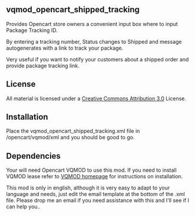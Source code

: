 ## vqmod_opencart_shipped_tracking

Provides Opencart store owners a convenient input box where to input Package Tracking ID.

By entering a tracking number, Status changes to Shipped and message autogenerates with a link to track your package.

Very useful if you want to notify your customers about a shipped order and provide package tracking link.

## License

All material is licensed under a [Creative Commons Attribution 3.0](http://creativecommons.org/licenses/by/3.0/) License.

## Installation

Place the vqmod_opencart_shipped_tracking.xml file in /opencart/vqmod/xml and you should be good to go.

## Dependencies

Your will need Opencart VQMOD to use this mod. If you need to install VQMOD lease refer to [VQMOD homepage](https://code.google.com/p/vqmod/) for instructions on installation.

This mod is only in english, although it is very easy to adapt to your language and needs, just edit the email template at the bottom of the .xml file. Please drop me an email if you need assistance with this and I'll see if I can help you..
